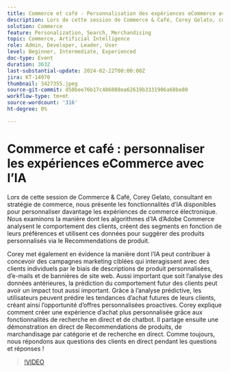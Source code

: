 ```yaml
---
title: Commerce et café - Personnalisation des expériences eCommerce avec l’IA
description: Lors de cette session de Commerce & Café, Corey Gelato, consultant en stratégie de commerce, nous présente les fonctionnalités d’IA disponibles pour personnaliser davantage les expériences de commerce électronique. Nous examinons la manière dont les algorithmes d’IA d’Adobe Commerce analysent le comportement des clients, créent des segments en fonction de leurs préférences et utilisent ces données pour suggérer des produits personnalisés via le Recommendations de produit. Corey met également en évidence la manière dont l’IA peut contribuer à concevoir des campagnes marketing ciblées qui interagissent avec des clients individuels par le biais de descriptions de produit personnalisées, d’e-mails et de bannières de site web. Aussi important que soit l’analyse des données antérieures, la prédiction du comportement futur des clients peut avoir un impact tout aussi important. Grâce à l’analyse prédictive, les utilisateurs peuvent prédire les tendances d’achat futures de leurs clients, créant ainsi l’opportunité d’offres personnalisées proactives. Corey explique comment créer une expérience d’achat plus personnalisée grâce aux fonctionnalités de recherche en direct et de chatbot. Il partage ensuite une démonstration en direct de Recommendations de produits, de marchandisage par catégorie et de recherche en direct. Comme toujours, nous répondons aux questions des clients en direct pendant les questions et réponses !
solution: Commerce
feature: Personalization, Search, Merchandising
topic: Commerce, Artificial Intelligence
role: Admin, Developer, Leader, User
level: Beginner, Intermediate, Experienced
doc-type: Event
duration: 3632
last-substantial-update: 2024-02-22T00:00:00Z
jira: KT-14970
thumbnail: 3427355.jpeg
source-git-commit: d50bee76b17c486088ea62619b3331906a68be80
workflow-type: tm+mt
source-wordcount: '316'
ht-degree: 0%

---
```



# Commerce et café : personnaliser les expériences eCommerce avec l’IA

Lors de cette session de Commerce &amp; Café, Corey Gelato, consultant en stratégie de commerce, nous présente les fonctionnalités d’IA disponibles pour personnaliser davantage les expériences de commerce électronique. Nous examinons la manière dont les algorithmes d’IA d’Adobe Commerce analysent le comportement des clients, créent des segments en fonction de leurs préférences et utilisent ces données pour suggérer des produits personnalisés via le Recommendations de produit.

Corey met également en évidence la manière dont l’IA peut contribuer à concevoir des campagnes marketing ciblées qui interagissent avec des clients individuels par le biais de descriptions de produit personnalisées, d’e-mails et de bannières de site web. Aussi important que soit l’analyse des données antérieures, la prédiction du comportement futur des clients peut avoir un impact tout aussi important. Grâce à l’analyse prédictive, les utilisateurs peuvent prédire les tendances d’achat futures de leurs clients, créant ainsi l’opportunité d’offres personnalisées proactives. Corey explique comment créer une expérience d’achat plus personnalisée grâce aux fonctionnalités de recherche en direct et de chatbot. Il partage ensuite une démonstration en direct de Recommendations de produits, de marchandisage par catégorie et de recherche en direct. Comme toujours, nous répondons aux questions des clients en direct pendant les questions et réponses !

>[!VIDEO](https://video.tv.adobe.com/v/3427355/?learn=on)

